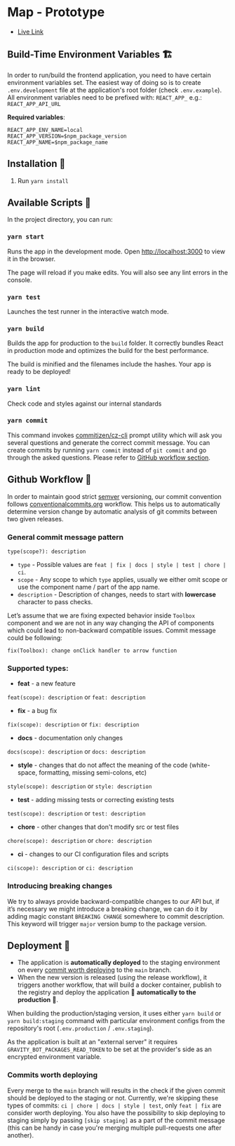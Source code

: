 # Map - Prototype 

- [Live Link][live-link]

## Build-Time Environment Variables :building_construction:
In order to run/build the frontend application, you need to have certain environment variables set.
The easiest way of doing so is to create `.env.development` file at the application's root folder (check `.env.example`).
All environment variables need to be prefixed with: `REACT_APP_` e.g.: `REACT_APP_API_URL`

**Required variables**:
```
REACT_APP_ENV_NAME=local
REACT_APP_VERSION=$npm_package_version
REACT_APP_NAME=$npm_package_name
```

## Installation :construction:

1. Run `yarn install` 

## Available Scripts :yarn:

In the project directory, you can run:

### `yarn start`

Runs the app in the development mode.
Open [http://localhost:3000](http://localhost:3000) to view it in the browser.

The page will reload if you make edits.
You will also see any lint errors in the console.

### `yarn test`

Launches the test runner in the interactive watch mode.

### `yarn build`

Builds the app for production to the `build` folder.
It correctly bundles React in production mode and optimizes the build for the best performance.

The build is minified and the filenames include the hashes.
Your app is ready to be deployed!

### `yarn lint`

Check code and styles against our internal standards

### `yarn commit`

This command invokes [commitizen/cz-cli](https://github.com/commitizen/cz-cli) prompt utility which will ask you several questions and generate the correct commit message. You can create commits by running `yarn commit` instead of `git commit` and go through the asked questions. Please refer to [GitHub workflow section][ghworkflow-link].

## Github Workflow :dna:
In order to maintain good strict [semver](https://semver.org/) versioning, our commit convention follows [conventionalcommits.org](https://www.conventionalcommits.org) workflow. This helps us to automatically determine version change by automatic analysis of git commits between two given releases.

### General commit message pattern
`type(scope?): description`

* `type` - Possible values are `feat | fix | docs | style | test | chore | ci`.
* `scope` - Any scope to which `type` applies, usually we either omit scope or use the component name / part of the app name.
* `description` - Description of changes, needs to start with **lowercase** character to pass checks.

Let’s assume that we are fixing expected behavior inside `Toolbox` component and we are not in any way changing the API of components which could lead to non-backward compatible issues. 
Commit message could be following:

`fix(Toolbox): change onClick handler to arrow function`

### Supported types:
 - **feat** - a new feature

  `feat(scope): description` or `feat: description`
 - **fix** - a bug fix

  `fix(scope): description` or `fix: description`
 - **docs** - documentation only changes

  `docs(scope): description` or `docs: description`
 - **style** - changes that do not affect the meaning of the code (white-space, formatting, missing semi-colons, etc)

  `style(scope): description` or `style: description`
 - **test** - adding missing tests or correcting existing tests

  `test(scope): description` or `test: description`
 - **chore** - other changes that don't modify src or test files

  `chore(scope): description` or `chore: description`
 - **ci** - changes to our CI configuration files and scripts

  `ci(scope): description` or `ci: description`

### Introducing breaking changes
We try to always provide backward-compatible changes to our API but, if it’s necessary we might introduce a breaking change, we can do it by adding magic constant `BREAKING CHANGE` somewhere to commit description. This keyword will trigger `major` version bump to the package version.

## Deployment :rocket:
- The application is **automatically deployed** to the staging environment on every [commit worth deploying][commits-worth-deploying-link] to the `main` branch.
- When the new version is released (using the release workflow), it triggers another workflow, that will build a docker container, publish to the registry and deploy the application :rotating_light: **automatically to the production** :rotating_light:.

When building the production/staging version, it uses either `yarn build` or `yarn build:staging` command with particular environment configs from the repository's root (`.env.production` / `.env.staging`).

As the application is built at an "external server" it requires `GRAVITY_BOT_PACKAGES_READ_TOKEN` to be set at the provider's side as an encrypted environment variable.

### Commits worth deploying
Every merge to the `main` branch will results in the check if the given commit should be deployed to the staging or not. Currently, we're skipping these types of commits: `ci | chore | docs | style | test`, only `feat | fix` are consider worth deploying. You also have the possibility to skip deploying to staging simply by passing `[skip staging]` as a part of the commit message (this can be handy in case you're merging multiple pull-requests one after another).

[live-link]: #
[cc-link]: https://conventionalcommits.org/
[ghworkflow-link]: #github-workflow-dna
[commits-worth-deploying-link]: #commits-worth-deploying
